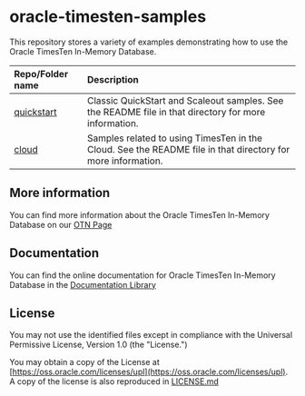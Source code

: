 # oracle-timesten-samples

This repository stores a variety of examples demonstrating how to use the Oracle TimesTen In-Memory  Database. 

| Repo/Folder name            | Description                                     |
| :-------------------------- | :---------------------------------------------- |
| [quickstart](./quickstart)  | Classic QuickStart and Scaleout samples. See the README file in that directory for more information. |
| [cloud](./cloud)  | Samples related to using TimesTen in the Cloud. See the README file in that directory for more information. |


## More information
You can find more information about the Oracle TimesTen In-Memory Database on our [OTN Page](https://www.oracle.com/technetwork/database/database-technologies/timesten/overview/index.html)

## Documentation
You can find the online documentation for Oracle TimesTen In-Memory Database in the [Documentation Library](https://docs.oracle.com/database/timesten-18.1/)

## License

You may not use the identified files except in compliance with the Universal Permissive License, Version 1.0 (the "License.")

You may obtain a copy of the License at [https://oss.oracle.com/licenses/upl](https://oss.oracle.com/licenses/upl).  A copy of the license is also reproduced in [LICENSE.md](./LICENSE.md)
